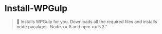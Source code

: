 # Install-WPGulp 

 > 🚀 Installs WPGulp for you. Downloads all the required files and installs node pacakges. Node >= 8 and npm >= 5.3."

